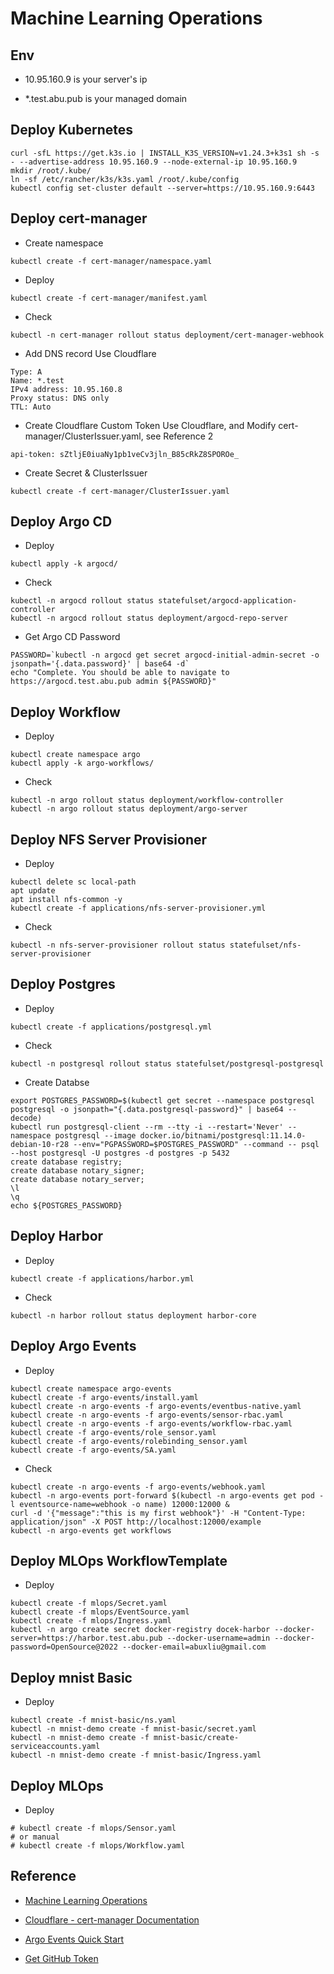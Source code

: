 # Machine Learning Operations

## Env

- 10.95.160.9 is your server's ip

- *.test.abu.pub is your managed domain

## Deploy Kubernetes

```shell
curl -sfL https://get.k3s.io | INSTALL_K3S_VERSION=v1.24.3+k3s1 sh -s - --advertise-address 10.95.160.9 --node-external-ip 10.95.160.9
mkdir /root/.kube/
ln -sf /etc/rancher/k3s/k3s.yaml /root/.kube/config
kubectl config set-cluster default --server=https://10.95.160.9:6443
```

## Deploy cert-manager

- Create namespace

```shell
kubectl create -f cert-manager/namespace.yaml
```

- Deploy

```shell
kubectl create -f cert-manager/manifest.yaml
```

- Check

```shell
kubectl -n cert-manager rollout status deployment/cert-manager-webhook
```

- Add DNS record Use Cloudflare

```text
Type: A
Name: *.test
IPv4 address: 10.95.160.8
Proxy status: DNS only
TTL: Auto
```

- Create Cloudflare Custom Token Use Cloudflare, and Modify cert-manager/ClusterIssuer.yaml, see Reference 2

```text
api-token: sZtljE0iuaNy1pb1veCv3jln_B85cRkZ8SPOROe_
```

- Create Secret & ClusterIssuer

```shell
kubectl create -f cert-manager/ClusterIssuer.yaml
```

## Deploy Argo CD

- Deploy

```shell
kubectl apply -k argocd/
```

- Check

```shell
kubectl -n argocd rollout status statefulset/argocd-application-controller
kubectl -n argocd rollout status deployment/argocd-repo-server
```

- Get Argo CD Password

```shell
PASSWORD=`kubectl -n argocd get secret argocd-initial-admin-secret -o jsonpath='{.data.password}' | base64 -d`
echo "Complete. You should be able to navigate to https://argocd.test.abu.pub admin ${PASSWORD}"
```

## Deploy Workflow

- Deploy

```shell
kubectl create namespace argo
kubectl apply -k argo-workflows/
```

- Check

```shell
kubectl -n argo rollout status deployment/workflow-controller
kubectl -n argo rollout status deployment/argo-server
```

## Deploy NFS Server Provisioner

- Deploy

```shell
kubectl delete sc local-path
apt update
apt install nfs-common -y
kubectl create -f applications/nfs-server-provisioner.yml
```

- Check

```shell
kubectl -n nfs-server-provisioner rollout status statefulset/nfs-server-provisioner
```

## Deploy Postgres

- Deploy

```shell
kubectl create -f applications/postgresql.yml
```

- Check

```shell
kubectl -n postgresql rollout status statefulset/postgresql-postgresql
```

- Create Databse

```shell
export POSTGRES_PASSWORD=$(kubectl get secret --namespace postgresql postgresql -o jsonpath="{.data.postgresql-password}" | base64 --decode)
kubectl run postgresql-client --rm --tty -i --restart='Never' --namespace postgresql --image docker.io/bitnami/postgresql:11.14.0-debian-10-r28 --env="PGPASSWORD=$POSTGRES_PASSWORD" --command -- psql --host postgresql -U postgres -d postgres -p 5432
create database registry;
create database notary_signer;
create database notary_server;
\l
\q
echo ${POSTGRES_PASSWORD}
```

## Deploy Harbor

- Deploy

```shell
kubectl create -f applications/harbor.yml
```

- Check

```shell
kubectl -n harbor rollout status deployment harbor-core
```

## Deploy Argo Events

- Deploy

```shell
kubectl create namespace argo-events
kubectl create -f argo-events/install.yaml
kubectl create -n argo-events -f argo-events/eventbus-native.yaml
kubectl create -n argo-events -f argo-events/sensor-rbac.yaml
kubectl create -n argo-events -f argo-events/workflow-rbac.yaml
kubectl create -f argo-events/role_sensor.yaml
kubectl create -f argo-events/rolebinding_sensor.yaml
kubectl create -f argo-events/SA.yaml
```

- Check

```shell
kubectl create -n argo-events -f argo-events/webhook.yaml
kubectl -n argo-events port-forward $(kubectl -n argo-events get pod -l eventsource-name=webhook -o name) 12000:12000 &
curl -d '{"message":"this is my first webhook"}' -H "Content-Type: application/json" -X POST http://localhost:12000/example
kubectl -n argo-events get workflows
```

## Deploy MLOps WorkflowTemplate

- Deploy

```shell
kubectl create -f mlops/Secret.yaml
kubectl create -f mlops/EventSource.yaml
kubectl create -f mlops/Ingress.yaml
kubectl -n argo create secret docker-registry docek-harbor --docker-server=https://harbor.test.abu.pub --docker-username=admin --docker-password=OpenSource@2022 --docker-email=abuxliu@gmail.com
```

## Deploy mnist Basic

- Deploy

```shell
kubectl create -f mnist-basic/ns.yaml
kubectl -n mnist-demo create -f mnist-basic/secret.yaml
kubectl -n mnist-demo create -f mnist-basic/create-serviceaccounts.yaml
kubectl -n mnist-demo create -f mnist-basic/Ingress.yaml
```

## Deploy MLOps

- Deploy

```shell
# kubectl create -f mlops/Sensor.yaml
# or manual
# kubectl create -f mlops/Workflow.yaml
```

## Reference

- [Machine Learning Operations](https://ml-ops.org/)

- [Cloudflare - cert-manager Documentation](https://cert-manager.io/docs/configuration/acme/dns01/cloudflare/)

- [Argo Events Quick Start](https://argoproj.github.io/argo-events/quick_start/)

- [Get GitHub Token](https://argoproj.github.io/argo-events/eventsources/setup/github/)
